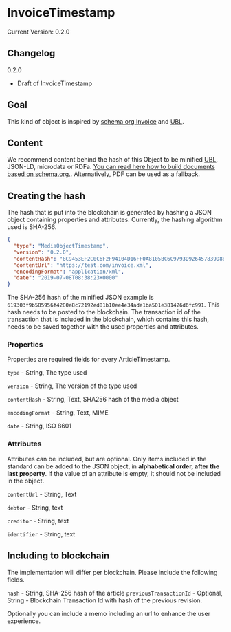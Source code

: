 # InvoiceTimestamp

Current Version: 0.2.0

## Changelog
0.2.0
- Draft of InvoiceTimestamp

## Goal

This kind of object is inspired by [schema.org Invoice](https://schema.org/Invoice) and [UBL](http://docs.oasis-open.org/ubl/UBL-2.1.html).

## Content

We recommend content behind the hash of this Object to be minified [UBL](http://docs.oasis-open.org/ubl/UBL-2.1.html), JSON-LD, microdata or RDFa. [You can read here how to build documents based on schema.org.](https://schema.org/Invoice). Alternatively, PDF can be used as a fallback.

## Creating the hash

The hash that is put into the blockchain is generated by hashing a JSON object containing properties and attributes. Currently, the hashing algorithm used is SHA-256.

```json
{
  "type": "MediaObjectTimestamp",
  "version": "0.2.0",
  "contentHash": "8C9453EF2C0C6F2F94104D16FF0A8105BC6C9793D926457839D8BCADE0888342",
  "contentUrl": "https://test.com/invoice.xml",
  "encodingFormat": "application/xml",
  "date": "2019-07-08T08:38:23+0000"
}
```

The SHA-256 hash of the minified JSON example is `619303f9b585956f4280e8c72192ed81b10ee4e34ade1ba501e381426d6fc991`. This hash needs to be posted to the blockchain. The transaction id of the transaction that is included in the blockchain, which contains this hash, needs to be saved together with the used properties and attributes. 

### Properties

Properties are required fields for every ArticleTimestamp. 

`type` - String, The type used

`version` - String, The version of the type used

`contentHash` - String, Text, SHA256 hash of the media object

`encodingFormat` - String, Text, MIME

`date` - String, ISO 8601

### Attributes

Attributes can be included, but are optional. Only items included in the standard can be added to the JSON object, in **alphabetical order, after the last property**. If the value of an attribute is empty, it should not be included in the object.

`contentUrl` - String, Text

`debtor` - String, text

`creditor` - String, text

`identifier` - String, text

## Including to blockchain

The implementation will differ per blockchain. Please include the following fields. 

`hash` - String, SHA-256 hash of the article 
`previousTransactionId` - Optional, String - Blockchain Transaction Id with hash of the previous revision.

Optionally you can include a memo including an url to enhance the user experience.
